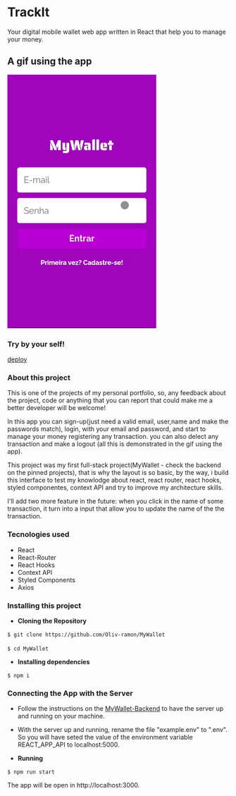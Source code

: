 

# TrackIt

Your digital mobile wallet web app written in React that help you to manage your money.

## A gif using the app

![Alt Text](MyWallet.gif)

### Try by your self!

[deploy](https://my-wallet-kappa.vercel.app)

### About this project

This is one of the projects of my personal portfolio, so, any feedback about the project, code or anything that you can report that could make me a better developer will be welcome!

In this app you can sign-up(just need a valid email, user,name and make the passwords match), login, with your email and password, and start to manage your money registering any transaction. you can also delect any transaction and make a logout (all this is demonstrated in the gif using the app).

This project was my first full-stack project(MyWallet - check the backend on the pinned projects), that is why the layout is so basic, by the way, i build this interface to test my knowlodge about react, react router, react hooks, styled componentes, context API and try to improve my architecture skills.

I'll add two more feature in the future: when you click in the name of some transaction, it turn into a input that allow you to update the name of the the transaction.

### Tecnologies used

- React
- React-Router
- React Hooks
- Context API
- Styled Components
- Axios

### Installing this project

 - **Cloning the Repository**

```
$ git clone https://github.com/Oliv-ramon/MyWallet

$ cd MyWallet
```

 - **Installing dependencies**

```
$ npm i
```

### Connecting the App with the Server

 - Follow the instructions on the [MyWallet-Backend](https://github.com/Oliv-ramon/MyWallet-Backend) to have the server up and running on your machine.

 - With the server up and running, rename the file "example.env" to ".env". So you will have seted the value of the environment variable REACT_APP_API to localhost:5000.

 - **Running**

```
$ npm run start
```
The app will be open in http://localhost:3000.
